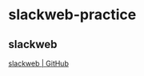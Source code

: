 # slackweb-practice

## slackweb
[slackweb | GitHub](https://github.com/satoshi03/slack-python-webhook)
